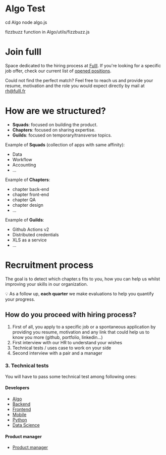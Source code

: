 # Algo Test

cd Algo
node algo.js

fizzbuzz function in Algo/utils/fizzbuzz.js

# Join fulll

Space dedicated to the hiring process at [Fulll](https://www.fulll.fr).
If you're looking for a specific job offer, check our current list of [opened positions](https://www.welcometothejungle.com/fr/companies/fulll).

Could not find the perfect match? Feel free to reach us and provide your resume, motivation and the role you would expect directly by mail at rh@fulll.fr

# How are we structured?

- **Squads**: focused on building the product.
- **Chapters**: focused on sharing expertise.
- **Guilds**: focused on temporary/transverse topics.

Example of **Squads** (collection of apps with same affinity):

- Data
- Workflow
- Accounting
- ...

Example of **Chapters**:

- chapter back-end
- chapter front-end
- chapter QA
- chapter design
- ...

Example of **Guilds**:

- Github Actions v2
- Distributed credentials
- XLS as a service
- ...

# Recruitment process

The goal is to detect which chapter.s fits to you, how you can help us whilst improving your skills in our organization.

:bulb: As a follow up, **each quarter** we make evaluations to help you quantify your progress.

## How do you proceed with hiring process?

1. First of all, you apply to a specific job or a spontaneous application by providing you resume, motivation and any link that could help us to know you more (github, portfolio, linkedin...)
2. First interview with our HR to understand your wishes
3. Technical tests / uses case to work on your side
4. Second interview with a pair and a manager

### 3. Technical tests

You will have to pass some technical test among following ones:

#### Developers

- [Algo](./Algo)
- [Backend](./Backend)
- [Frontend](./Frontend)
- [Mobile](./Mobile)
- [Python](./Python)
- [Data Science](./DataScience)

#### Product manager

- [Product manager](./ProductManager)
